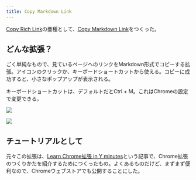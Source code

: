```yaml
---
title: Copy Markdown Link
---
```

[Copy Rich Link](https://chrome.google.com/webstore/detail/copy-rich-link/hikiamlgpdcabppakpmemaofmkgknpea)の亜種として、[Copy Markdown Link](https://chrome.google.com/webstore/detail/copy-markdown-link/gkceaaphhbeanfciglgpffnncfpipjpa)をつくった。

どんな拡張？
------

ごく単純なもので、見ているページへのリンクをMarkdown形式でコピーする拡張。アイコンのクリックか、キーボードショートカットから使える。コピーに成功すると、小さなポップアップが表示される。

キーボードショートカットは、デフォルトだとCtrl + M。これはChromeの設定で変更できる。

![](https://lh3.googleusercontent.com/7ptOd3fPbfcJkEm_hW0aTZhFjr4zZ0AiWX9KWPUU-m7I6BYlnm6ohymkrXWG3RbZQdK55zPghm7S7XlNJL5bURKTLj3epJPUI2hQrHY1OOHE-4BEPuui6upaTCMdQjNNJ81FWjAC9928eSlnVQ)

![](https://lh5.googleusercontent.com/xbgDr0-jMETGqOibD1rle4hxVrl_0xdaw6RDpNWWKfbGLRdmgtbG1YSi13j6B3wsPRTnHV8AHPKmxylieaIx9FlxsO9oZoS2qlEHKnvv7iGBHHiMwcvkXISF795O8wkAaxDIQTVQpS7KRdLCTw)

チュートリアルとして
----------

元々この拡張は、[Learn Chrome拡張 in Y minutes](https://r7kamura.com/articles/2022-05-18-learn-chrome-extention-in-y-minutes)という記事で、Chrome拡張のつくりかたを紹介するためにつくったもの。よくあるものだけど、まずまず便利なので、Chromeウェブストアでも公開することにした。

